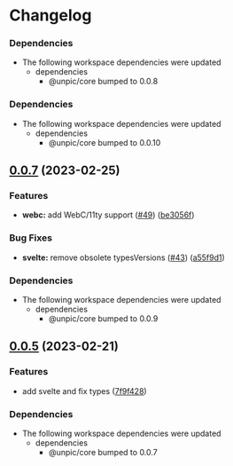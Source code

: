 # Changelog

### Dependencies

* The following workspace dependencies were updated
  * dependencies
    * @unpic/core bumped to 0.0.8

### Dependencies

* The following workspace dependencies were updated
  * dependencies
    * @unpic/core bumped to 0.0.10

## [0.0.7](https://github.com/ascorbic/unpic-img/compare/svelte-v0.0.6...svelte-v0.0.7) (2023-02-25)


### Features

* **webc:** add WebC/11ty support ([#49](https://github.com/ascorbic/unpic-img/issues/49)) ([be3056f](https://github.com/ascorbic/unpic-img/commit/be3056fdf3e87b382fb86ade74b0d1d3247072bd))


### Bug Fixes

* **svelte:** remove obsolete typesVersions ([#43](https://github.com/ascorbic/unpic-img/issues/43)) ([a55f9d1](https://github.com/ascorbic/unpic-img/commit/a55f9d15a455989f0b28b40e55367f98e9a10f0e))


### Dependencies

* The following workspace dependencies were updated
  * dependencies
    * @unpic/core bumped to 0.0.9

## [0.0.5](https://github.com/ascorbic/unpic-img/compare/svelte-v0.0.4...svelte-v0.0.5) (2023-02-21)


### Features

* add svelte and fix types ([7f9f428](https://github.com/ascorbic/unpic-img/commit/7f9f428bd66226ea9a3ddefc8f5908b58c2bb7ac))


### Dependencies

* The following workspace dependencies were updated
  * dependencies
    * @unpic/core bumped to 0.0.7
